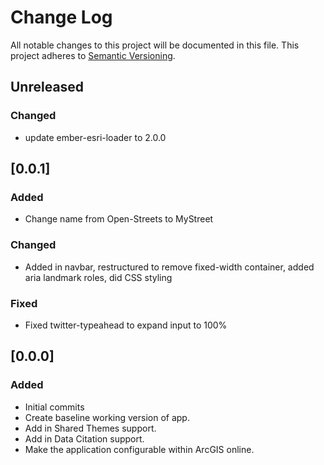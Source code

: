# Change Log
All notable changes to this project will be documented in this file.
This project adheres to [Semantic Versioning](http://semver.org/).

## Unreleased
### Changed
- update ember-esri-loader to 2.0.0

## [0.0.1]
### Added
- Change name from Open-Streets to MyStreet

### Changed
- Added in navbar, restructured to remove fixed-width container, added aria landmark roles, did CSS styling

### Fixed
- Fixed twitter-typeahead to expand input to 100%

## [0.0.0]
### Added
- Initial commits
- Create baseline working version of app.
- Add in Shared Themes support.
- Add in Data Citation support.
- Make the application configurable within ArcGIS online.

